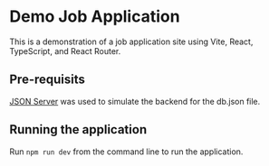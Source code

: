 # Demo Job Application

This is a demonstration of a job application site using Vite, React, TypeScript, and React Router.

## Pre-requisits

[JSON Server](https://www.npmjs.com/package/json-server) was used to simulate the backend for the db.json file.

## Running the application

Run `npm run dev` from the command line to run the application.
